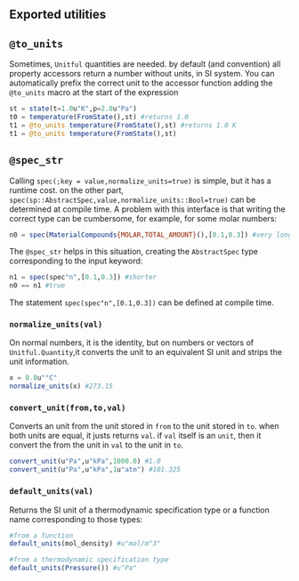 ## Exported utilities

## `@to_units`

Sometimes, `Unitful` quantities are needed. by default (and convention) all property accessors return a number without units, in SI system. You can automatically prefix the correct unit to the accessor function adding the `@to_units` macro at the start of the expression

```julia
st = state(t=1.0u"K",p=2.0u"Pa")
t0 = temperature(FromState(),st) #returns 1.0
t1 = @to_units temperature(FromState(),st) #returns 1.0 K
t1 = @to_units temperature(FromState(),st)
```

## `@spec_str`

Calling `spec(;key = value,normalize_units=true)` is simple, but it has a runtime cost. on the other part, `spec(sp::AbstractSpec,value,normalize_units::Bool=true)` can be determined at compile time. A problem with this interface is that writing the correct type can be cumbersome, for example, for some molar numbers:

```julia
n0 = spec(MaterialCompounds{MOLAR,TOTAL_AMOUNT}(),[0.1,0.3]) #very long type declaration
```

The `@spec_str` helps in this situation, creating the `AbstractSpec` type corresponding to the input keyword:

```julia
n1 = spec(spec"n",[0.1,0.3]) #shorter
n0 == n1 #true
```
The statement `spec(spec"n",[0.1,0.3])` can be defined at compile time.

### `normalize_units(val)`

On normal numbers, it is the identity, but on numbers or vectors of `Unitful.Quantity`,it converts the unit to an equivalent SI unit and strips the unit information.

```julia
x = 0.0u"°C"
normalize_units(x) #273.15
```

### `convert_unit(from,to,val)`

Converts an unit from the unit stored in `from` to the unit stored in `to`. when both units are equal, it justs returns `val`. if `val` itself is an `unit`, then it convert the from the unit in `val` to the unit in `to`. 

```julia
convert_unit(u"Pa",u"kPa",1000.0) #1.0
convert_unit(u"Pa",u"kPa",1u"atm") #101.325
```

###  `default_units(val)`

Returns the SI unit of a thermodynamic specification type or a function name corresponding to those types:

```julia
#from a function
default_units(mol_density) #u"mol/m^3"

#from a thermodynamic specification type
default_units(Pressure()) #u"Pa"
```
